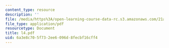 ```yaml
---
content_type: resource
description: ''
file: /media/https%3A/open-learning-course-data-rc.s3.amazonaws.com/21a-212-myth-ritual-and-symbolism-spring-2004/6a3e8c705f732ee6096d8fecbf16cff4_l4.pdf
file_type: application/pdf
resourcetype: Document
title: l4.pdf
uid: 6a3e8c70-5f73-2ee6-096d-8fecbf16cff4
---
```

